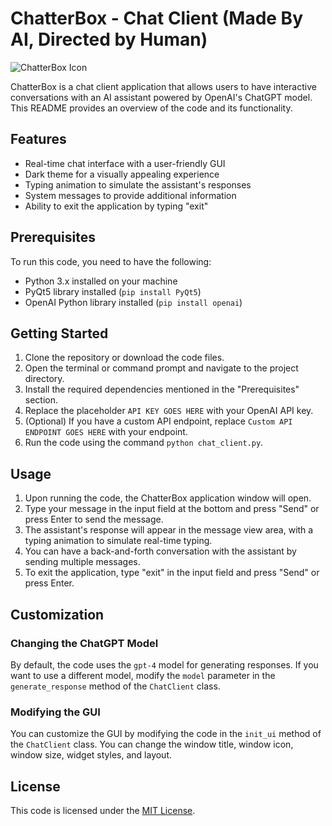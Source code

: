 # ChatterBox - Chat Client (Made By AI, Directed by Human)

![ChatterBox Icon](icon.png)

ChatterBox is a chat client application that allows users to have interactive conversations with an AI assistant powered by OpenAI's ChatGPT model. This README provides an overview of the code and its functionality.

## Features

- Real-time chat interface with a user-friendly GUI
- Dark theme for a visually appealing experience
- Typing animation to simulate the assistant's responses
- System messages to provide additional information
- Ability to exit the application by typing "exit"

## Prerequisites

To run this code, you need to have the following:

- Python 3.x installed on your machine
- PyQt5 library installed (`pip install PyQt5`)
- OpenAI Python library installed (`pip install openai`)

## Getting Started

1. Clone the repository or download the code files.
2. Open the terminal or command prompt and navigate to the project directory.
3. Install the required dependencies mentioned in the "Prerequisites" section.
4. Replace the placeholder `API KEY GOES HERE` with your OpenAI API key.
5. (Optional) If you have a custom API endpoint, replace `Custom API ENDPOINT GOES HERE` with your endpoint.
6. Run the code using the command `python chat_client.py`.

## Usage

1. Upon running the code, the ChatterBox application window will open.
2. Type your message in the input field at the bottom and press "Send" or press Enter to send the message.
3. The assistant's response will appear in the message view area, with a typing animation to simulate real-time typing.
4. You can have a back-and-forth conversation with the assistant by sending multiple messages.
5. To exit the application, type "exit" in the input field and press "Send" or press Enter.

## Customization

### Changing the ChatGPT Model

By default, the code uses the `gpt-4` model for generating responses. If you want to use a different model, modify the `model` parameter in the `generate_response` method of the `ChatClient` class.

### Modifying the GUI

You can customize the GUI by modifying the code in the `init_ui` method of the `ChatClient` class. You can change the window title, window icon, window size, widget styles, and layout.

## License

This code is licensed under the [MIT License](LICENSE).
